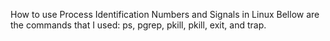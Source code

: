How to use Process Identification Numbers and Signals in Linux Bellow are the commands that I used: ps, pgrep, pkill, pkill, exit, and trap.

